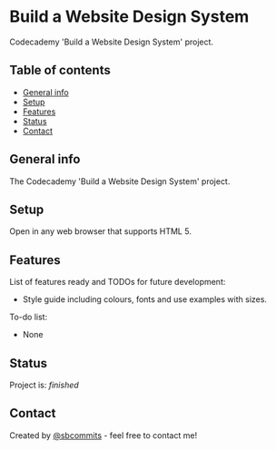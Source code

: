 # Build a Website Design System
Codecademy 'Build a Website Design System' project.

## Table of contents
* [General info](#general-info)
* [Setup](#setup)
* [Features](#features)
* [Status](#status)
* [Contact](#contact)

## General info
The Codecademy 'Build a Website Design System' project.

## Setup
Open in any web browser that supports HTML 5.

## Features
List of features ready and TODOs for future development:
* Style guide including colours, fonts and use examples with sizes.

To-do list:
* None

## Status
Project is: _finished_

## Contact
Created by [@sbcommits](https://github.com/sbcommits) - feel free to contact me!



